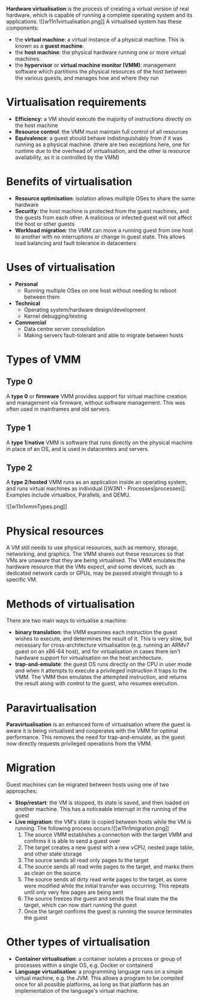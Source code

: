 **Hardware virtualisation** is the process of creating a virtual version of real hardware, which is capable of running a complete operating system and its applications.
![[w11n1virtualisation.png]]
A virtualised system has these components:
- the **virtual machine**: a virtual instance of a physical machine. This is known as a **guest machine**.
- the **host machine**: the physical hardware running one or more virtual machines.
- the **hypervisor** or **virtual machine monitor (VMM)**: management software which partitions the physical resources of the host between the various guests, and manages how and where they run
# Virtualisation requirements
- **Efficiency**: a VM should execute the majority of instructions directly on the host machine
- **Resource control**: the VMM must maintain full control of all resources
- **Equivalence**: a guest should behave indistinguishably from if it was running as a physical machine. (there are two exceptions here, one for runtime due to the overhead of virtualisation, and the other is resource availability, as it is controlled by the VMM)
# Benefits of virtualisation
- **Resource optimisation**: isolation allows multiple OSes to share the same hardware
- **Security**: the host machine is protected from the guest machines, and the guests from each other. A malicious or infected guest will not affect the host or other guests
- **Workload migration**: the VMM can move a running guest from one host to another with no interruptions or change in guest state. This allows load balancing and fault tolerance in datacenters
# Uses of virtualisation
- **Personal**
	- Running multiple OSes on one host without needing to reboot between them
- **Technical**
	- Operating system/hardware design/development
	- Kernel debugging/testing
- **Commercial**
	- Data centre server consolidation
	- Making servers fault-tolerant and able to migrate between hosts
# Types of VMM
## Type 0
A **type 0** or **firmware** VMM provides support for virtual machine creation and management via firmware, without software management. This was often used in mainframes and old servers.
## Type 1
A **type 1**/**native** VMM is software that runs directly on the physical machine in place of an OS, and is used in datacenters and servers.
## Type 2
A **type 2**/**hosted** VMM runs as an application inside an operating system, and runs virtual machines as individual [[W3N1 - Processes|processes]]. Examples include virtualbox, Parallels, and QEMU.

![[w11n1vmmTypes.png]]
# Physical resources
A VM still needs to use physical resources, such as memory, storage, networking, and graphics. The VMM shares out these resources so that VMs are unaware that they are being virtualised. The VMM emulates the hardware resource that the VMs expect, and some devices, such as dedicated network cards or GPUs, may be passed straight through to a specific VM.
# Methods of virtualisation
There are two main ways to virtualise a machine: 
- **binary translation**: the VMM examines each instruction the guest wishes to execute, and determines the result of it. This is very slow, but necessary for cross-architecture virtualisation (e.g. running an ARMv7 guest on an x86-64 host), and for virtualisation in cases there isn't hardware support for virtualisation on the host architecture.
- **trap-and-emulate**: the guest OS runs directly on the CPU in user mode and when it attempts to execute a privileged instruction it traps to the VMM. The VMM then emulates the attempted instruction, and returns the result along with control to the guest, who resumes execution.
# Paravirtualisation
**Paravirtualisation** is an enhanced form of virtualisation where the guest is aware it is being virtualised and cooperates with the VMM for optimal performance. This removes the need for trap-and-emulate, as the guest now directly requests privileged operations from the VMM.
# Migration
Guest machines can be migrated between hosts using one of two approaches:
- **Stop/restart**: the VM is stopped, its state is saved, and then loaded on another machine. This has a noticeable interrupt in the running of the guest
- **Live migration**: the VM's state is copied between hosts while the VM is running. The following process occurs:![[w11n1migration.png]]
	1. The source VMM establishes a connection with the target VMM and confirms it is able to send a guest over
	2. The target creates a new guest with a new vCPU, nested page table, and other state storage
	3. The source sends all read only pages to the target
	4. The source sends all read write pages to the target, and marks them as clean on the source.
	5. The source sends all dirty read write pages to the target, as some were modified while the initial transfer was occurring. This repeats until only very few pages are being sent
	6. The source freezes the guest and sends the final state the the target, which can now start running the guest
	7. Once the target confirms the guest is running the source terminates the guest
# Other types of virtualisation
- **Container virtualisation**: a container isolates a process or group of processes within a single OS, e.g. Docker or containerd
- **Language virtualisation**: a programming language runs on a simple virtual machine, e.g. the JVM. This allows a program to be compiled once for all possible platforms, as long as that platform has an implementation of the language's virtual machine.